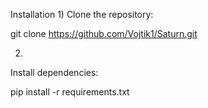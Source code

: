 Installation
1)
Clone the repository:

git clone https://github.com/Vojtik1/Saturn.git


2)
Install dependencies:

pip install -r requirements.txt
